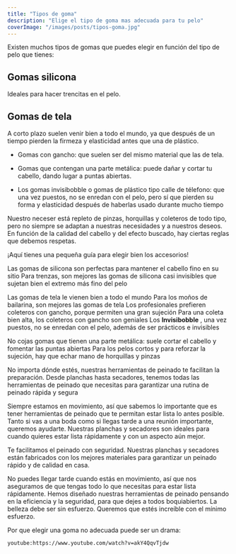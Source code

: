 ```yaml
---
title: "Tipos de goma"
description: "Elige el tipo de goma mas adecuada para tu pelo"
coverImage: "/images/posts/tipos-goma.jpg"
---
```


Existen muchos tipos de gomas que puedes elegir en función del tipo de pelo que tienes:

##  Gomas silicona ## 
Ideales para hacer trencitas en el pelo.

## Gomas de tela ## 
A corto plazo suelen venir bien a todo el mundo, ya que después de un tiempo pierden la firmeza y elasticidad antes que una de plástico.

- Gomas con gancho: que suelen ser del mismo material que las de tela.

- Gomas que contengan una parte metálica: puede dañar y cortar tu cabello, dando lugar a puntas abiertas.

- Los gomas invisibobble o gomas de plástico tipo calle de télefono: que una vez puestos, no se enredan con el pelo, pero sí que pierden su forma y elasticidad después de haberlas usado durante mucho tiempo

Nuestro neceser está repleto de pinzas, horquillas y coleteros de todo tipo, pero no siempre se adaptan a nuestras necesidades y a nuestros deseos. En función de la calidad del cabello y del efecto buscado, hay ciertas reglas que debemos respetas.

¡Aquí tienes una pequeña guía para elegir bien los accesorios!



Las gomas de silicona son perfectas para mantener el cabello fino en su sitio
Para trenzas, son mejores las gomas de silicona casi invisibles que sujetan bien el extremo más fino del pelo

Las gomas de tela le vienen bien a todo el mundo
Para los moños de bailarina, son mejores las gomas de tela
Los profesionales prefieren coleteros con gancho, porque permiten una gran sujeción
Para una coleta bien alta, los coleteros con gancho son geniales
Los **Invisibobble** , una vez puestos, no se enredan con el pelo, además de ser prácticos e invisibles

No cojas gomas que tienen una parte metálica: suele cortar el cabello y fomentar las puntas abiertas
Para los pelos cortos y para reforzar la sujeción, hay que echar mano de horquillas y pinzas

No importa dónde estés, nuestras herramientas de peinado te facilitan la preparación. Desde planchas hasta secadores, tenemos todas las herramientas de peinado que necesitas para garantizar una rutina de peinado rápida y segura

Siempre estamos en movimiento, así que sabemos lo importante que es tener herramientas de peinado que te permitan estar lista lo antes posible. Tanto si vas a una boda como si llegas tarde a una reunión importante, queremos ayudarte. Nuestras planchas y secadores son ideales para cuando quieres estar lista rápidamente y con un aspecto aún mejor.

Te facilitamos el peinado con seguridad. Nuestras planchas y secadores están fabricados con los mejores materiales para garantizar un peinado rápido y de calidad en casa.

No puedes llegar tarde cuando estás en movimiento, así que nos aseguramos de que tengas todo lo que necesitas para estar lista rápidamente. Hemos diseñado nuestras herramientas de peinado pensando en la eficiencia y la seguridad, para que dejes a todos boquiabiertos. La belleza debe ser sin esfuerzo. Queremos que estés increíble con el mínimo esfuerzo.


Por que elegir una goma no adecuada puede ser un drama:

`youtube:https://www.youtube.com/watch?v=akY4QqvTjdw`
